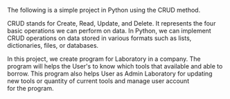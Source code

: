 The following is a simple project in Python using the CRUD method.

CRUD stands for Create, Read, Update, and Delete. It represents the four basic operations we can perform on data. In Python, we can implement CRUD operations on data stored in various formats such as lists, dictionaries, files, or databases.

In this project, we create program for Laboratory in a company. The program will helps the User's to know which tools that available and able to borrow. This program also helps User as Admin Laboratory for updating new tools or quantity of current tools and manage user account for the program.
